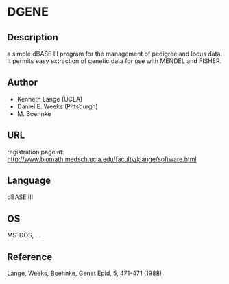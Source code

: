 # DGENE

## Description
a simple dBASE III program for the management of pedigree and locus data. It permits easy extraction of genetic data for use with MENDEL and FISHER.

## Author
* Kenneth Lange (UCLA)
* Daniel E. Weeks (Pittsburgh)
* M. Boehnke

## URL
registration page at: http://www.biomath.medsch.ucla.edu/faculty/klange/software.html

## Language
dBASE III

## OS
MS-DOS, ...

## Reference
Lange, Weeks, Boehnke, Genet Epid, 5, 471-471 (1988)